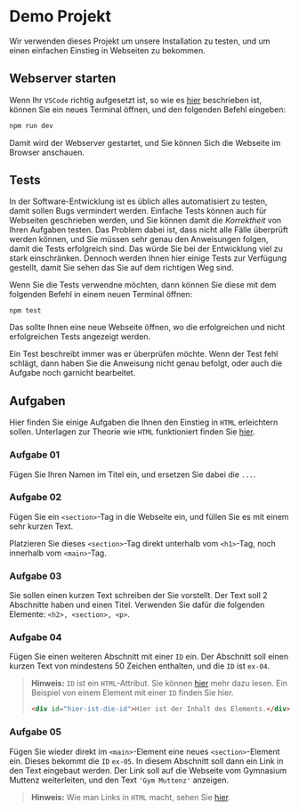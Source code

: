 # Demo Projekt

Wir verwenden dieses Projekt um unsere Installation zu testen, und um einen
einfachen Einstieg in Webseiten zu bekommen.

## Webserver starten

Wenn Ihr `VSCode` richtig aufgesetzt ist, so wie es
[hier](http://gymmu.github.io/gym-inf/install) beschrieben ist, können Sie ein
neues Terminal öffnen, und den folgenden Befehl eingeben:

```bash
npm run dev
```

Damit wird der Webserver gestartet, und Sie können Sich die Webseite im Browser
anschauen.

## Tests

In der Software-Entwicklung ist es üblich alles automatisiert zu testen, damit
sollen Bugs vermindert werden. Einfache Tests können auch für Webseiten
geschrieben werden, und Sie können damit die _Korrektheit_ von Ihren Aufgaben
testen. Das Problem dabei ist, dass nicht alle Fälle überprüft werden können,
und Sie müssen sehr genau den Anweisungen folgen, damit die Tests erfolgreich
sind. Das würde Sie bei der Entwicklung viel zu stark einschränken. Dennoch
werden Ihnen hier einige Tests zur Verfügung gestellt, damit Sie sehen das Sie
auf dem richtigen Weg sind.

Wenn Sie die Tests verwendne möchten, dann können Sie diese mit dem folgenden
Befehl in einem neuen Terminal öffnen:

`npm test`

Das sollte Ihnen eine neue Webseite öffnen, wo die erfolgreichen und nicht
erfolgreichen Tests angezeigt werden.

Ein Test beschreibt immer was er überprüfen möchte. Wenn der Test fehl schlägt,
dann haben Sie die Anweisung nicht genau befolgt, oder auch die Aufgabe noch
garnicht bearbeitet.

## Aufgaben

Hier finden Sie einige Aufgaben die Ihnen den Einstieg in `HTML` erleichtern
sollen. Unterlagen zur Theorie wie `HTML` funktioniert finden Sie
[hier](https://gymmu.github.io/gym-inf).

### Aufgabe 01

Fügen Sie Ihren Namen im Titel ein, und ersetzen Sie dabei die `...`.

### Aufgabe 02

Fügen Sie ein `<section>`-Tag in die Webseite ein, und füllen Sie es mit einem
sehr kurzen Text.

Platzieren Sie dieses `<section>`-Tag direkt unterhalb vom `<h1>`-Tag, noch
innerhalb vom `<main>`-Tag.

### Aufgabe 03

Sie sollen einen kurzen Text schreiben der Sie vorstellt. Der Text soll 2
Abschnitte haben und einen Titel. Verwenden Sie dafür die folgenden Elemente:
`<h2>, <section>, <p>`.

### Aufgabe 04

Fügen Sie einen weiteren Abschnitt mit einer `ID` ein. Der Abschnitt soll einen
kurzen Text von mindestens 50 Zeichen enthalten, und die `ID` ist `ex-04`.

> **Hinweis:** `ID` ist ein `HTML`-Attribut. Sie können
> [hier](https://gymmu.github.io/gym-inf/html-attributes) mehr dazu lesen. Ein
> Beispiel von einem Element mit einer `ID` finden Sie hier.
>
> ```html
> <div id="hier-ist-die-id">Hier ist der Inhalt des Elements.</div>
> ```

### Aufgabe 05

Fügen Sie wieder direkt im `<main>`-Element eine neues `<section>`-Element ein.
Dieses bekommt die `ID` `ex-05`. In diesem Abschnitt soll dann ein Link in den
Text eingebaut werden. Der Link soll auf die Webseite vom Gymnasium Muttenz
weiterleiten, und den Text `'Gym Muttenz'` anzeigen.

> **Hinweis:** Wie man Links in `HTML` macht, sehen Sie
> [hier](https://gymmu.github.io/gym-inf/html-attributes).
